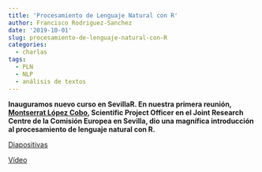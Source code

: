 ```yaml
---
title: 'Procesamiento de Lenguaje Natural con R'
author: Francisco Rodriguez-Sanchez
date: '2019-10-01'
slug: procesamiento-de-lenguaje-natural-con-R
categories: 
  - charlas
tags: 
  - PLN
  - NLP
  - análisis de textos
---
```


**Inauguramos nuevo curso en SevillaR. En nuestra primera reunión, [Montserrat López Cobo](https://www.linkedin.com/in/montserrat-l%C3%B3pez-cobo-25069ab1), Scientific Project Officer en el Joint Research Centre de la Comisión Europea en Sevilla, dio una magnífica introducción al procesamiento de lenguaje natural con R.**

[Diapositivas](https://github.com/SevillaR/meetings/blob/gh-pages/2019-10-01_NLP/PLN%20con%20R.pdf)

[Vídeo](https://www.youtube.com/watch?v=stZhWQWEO3o)

